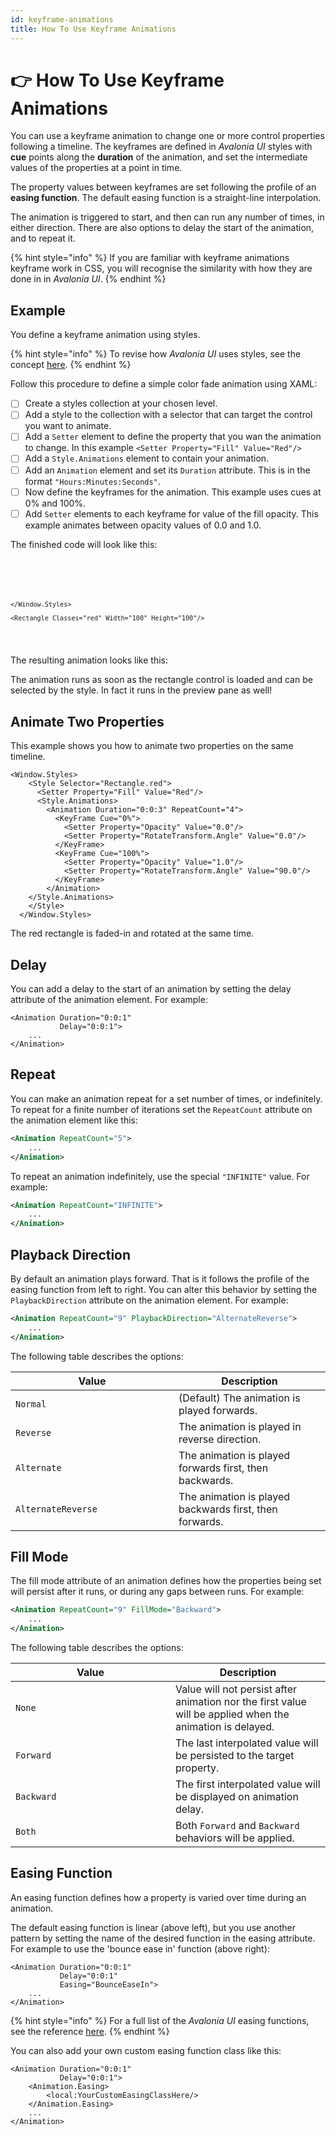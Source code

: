 ```yaml
---
id: keyframe-animations
title: How To Use Keyframe Animations
---
```



# 👉 How To Use Keyframe Animations

You can use a keyframe animation to change one or more control properties following a timeline. The keyframes are defined in _Avalonia UI_ styles with **cue** points along the **duration** of the animation, and set the intermediate values of the properties at a point in time.

<!--<figure><img src="../../.gitbook/assets/image (2) (1) (4).png" alt=""><figcaption></figcaption></figure>-->

The property values between keyframes are set following the profile of an **easing function**. The default easing function is a straight-line interpolation.&#x20;

The animation is triggered to start, and then can run any number of times, in either direction. There are also options to delay the start of the animation, and to repeat it.

{% hint style="info" %}
If you are familiar with keyframe animations keyframe work in CSS, you will recognise the similarity with how they are done in in _Avalonia UI_.&#x20;
{% endhint %}

## Example <a href="#defining-a-keyframe-animation" id="defining-a-keyframe-animation"></a>

You define a keyframe animation using styles.&#x20;

{% hint style="info" %}
To revise how _Avalonia UI_ uses styles, see the concept [here](../../concepts/styling.md).
{% endhint %}

Follow this procedure to define a simple color fade animation using XAML:

* [ ] Create a styles collection at your chosen level.
* [ ] Add a style to the collection with a selector that can target the control you want to animate.
* [ ] Add a `Setter` element to define the property that you wan the animation to change. In this example `<Setter Property="Fill" Value="Red"/>`
* [ ] Add a `Style.Animations` element to contain your animation.
* [ ] Add an `Animation` element and set its `Duration` attribute. This is in the format `"Hours:Minutes:Seconds"`.
* [ ] Now define the keyframes for the animation. This example uses cues at 0% and 100%.
* [ ] Add `Setter` elements to each keyframe for value of the fill opacity. This example animates between opacity values of 0.0 and 1.0.

The finished code will look like this: &#x20;

<pre class="language-markup"><code class="lang-markup"><strong><Window xmlns="https://github.com/avaloniaui">
</strong>    <Window.Styles>
        <Style Selector="Rectangle.red">
            <Setter Property="Fill" Value="Red"/>
            <Style.Animations>
                <Animation Duration="0:0:3"> 
                    <KeyFrame Cue="0%">
                        <Setter Property="Opacity" Value="0.0"/>
                    </KeyFrame>
                    <KeyFrame Cue="100%">
                        <Setter Property="Opacity" Value="1.0"/>
                    </KeyFrame>
                </Animation>
            </Style.Animations>
        </Style>
    </Window.Styles>

    <Rectangle Classes="red" Width="100" Height="100"/>
</Window>
</code></pre>

The resulting animation looks like this:

<!--<figure><img src="../../.gitbook/assets/anim1 (1).gif" alt=""><figcaption></figcaption></figure>-->

The animation runs as soon as the rectangle control is loaded and can be selected by the style. In fact it runs in the preview pane as well!&#x20;

## Animate Two Properties <a href="#triggering-animations" id="triggering-animations"></a>

This example shows you how to animate two properties on the same timeline.&#x20;

```markup
<Window.Styles>
    <Style Selector="Rectangle.red">
      <Setter Property="Fill" Value="Red"/>
      <Style.Animations>
        <Animation Duration="0:0:3" RepeatCount="4">
          <KeyFrame Cue="0%">
            <Setter Property="Opacity" Value="0.0"/>
            <Setter Property="RotateTransform.Angle" Value="0.0"/>
          </KeyFrame>
          <KeyFrame Cue="100%"> 
            <Setter Property="Opacity" Value="1.0"/>
            <Setter Property="RotateTransform.Angle" Value="90.0"/>
          </KeyFrame>
        </Animation> 
    </Style.Animations>
    </Style>
  </Window.Styles>
```

The red rectangle is faded-in and rotated at the same time.

<!--<figure><img src="../../.gitbook/assets/anim2.gif" alt=""><figcaption></figcaption></figure>-->

## Delay <a href="#delay" id="delay"></a>

You can add a delay to the start of an animation by setting the delay attribute of the animation element. For example:

```markup
<Animation Duration="0:0:1"
           Delay="0:0:1"> 
    ...
</Animation>
```

## Repeat <a href="#repeat" id="repeat"></a>

You can make an animation repeat for a set number of times, or indefinitely. To repeat for a finite number of iterations set the `RepeatCount` attribute on the animation element like this:

```xml
<Animation RepeatCount="5">
    ...
</Animation>
```

To repeat an animation indefinitely, use the special  `"INFINITE"` value. For example:

```xml
<Animation RepeatCount="INFINITE">
    ...
</Animation>
```

## Playback Direction <a href="#playback-direction" id="playback-direction"></a>

By default an animation plays forward. That is it follows the profile of the easing function from left to right. You can alter this behavior by setting the `PlaybackDirection` attribute on the animation element. For example:

```xml
<Animation RepeatCount="9" PlaybackDirection="AlternateReverse">
    ...
</Animation>
```

The following table describes the options:

<table><thead><tr><th width="245">Value</th><th>Description</th></tr></thead><tbody><tr><td><code>Normal</code></td><td>(Default) The animation is played forwards.</td></tr><tr><td><code>Reverse</code></td><td>The animation is played in reverse direction.</td></tr><tr><td><code>Alternate</code></td><td>The animation is played forwards first, then backwards.</td></tr><tr><td><code>AlternateReverse</code></td><td>The animation is played backwards first, then forwards.</td></tr></tbody></table>

## Fill Mode <a href="#value-fill-modes" id="value-fill-modes"></a>

The fill mode attribute of an animation defines how the properties being set will persist after it runs, or during any gaps between runs. For example:

```xml
<Animation RepeatCount="9" FillMode="Backward">
    ...
</Animation>
```

The following table describes the options:

<table><thead><tr><th width="240">Value</th><th>Description</th></tr></thead><tbody><tr><td><code>None</code></td><td>Value will not persist after animation nor the first value will be applied when the animation is delayed.</td></tr><tr><td><code>Forward</code></td><td>The last interpolated value will be persisted to the target property.</td></tr><tr><td><code>Backward</code></td><td>The first interpolated value will be displayed on animation delay.</td></tr><tr><td><code>Both</code></td><td>Both <code>Forward</code> and <code>Backward</code> behaviors will be applied.</td></tr></tbody></table>

## Easing Function <a href="#easings" id="easings"></a>

An easing function defines how a property is varied over time during an animation.

<div>

<!--<figure><img src="../../.gitbook/assets/image (72).png" alt=""><figcaption></figcaption></figure>-->

 

<!--<figure><img src="../../.gitbook/assets/image (76).png" alt=""><figcaption></figcaption></figure>-->

</div>

The default easing function is linear (above left), but you use another pattern by setting the name of the desired function in the easing attribute. For example to use the 'bounce ease in' function (above right):&#x20;

```markup
<Animation Duration="0:0:1"
           Delay="0:0:1"
           Easing="BounceEaseIn"> 
    ...
</Animation>
```

{% hint style="info" %}
For a full list of the _Avalonia UI_ easing functions, see the reference [here](../../reference/animation-settings.md).
{% endhint %}

You can also add your own custom easing function class like this:

```markup
<Animation Duration="0:0:1"
           Delay="0:0:1">
    <Animation.Easing>
        <local:YourCustomEasingClassHere/>
    </Animation.Easing> 
    ...
</Animation>
```
